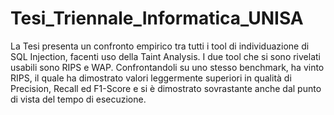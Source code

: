 # Tesi_Triennale_Informatica_UNISA

La Tesi presenta un confronto empirico tra tutti i tool di individuazione di SQL Injection, facenti uso della Taint Analysis.
I due tool che si sono rivelati usabili sono RIPS e WAP. Confrontandoli su uno stesso benchmark, ha vinto RIPS, il quale ha dimostrato valori leggermente superiori in qualità di Precision, Recall ed F1-Score e si è dimostrato sovrastante anche dal punto di vista del tempo di esecuzione.

